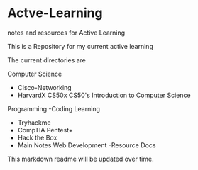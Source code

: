 # Actve-Learning
notes and resources for Active Learning


This is a Repository for my current active learning


The current directories are 

Computer Science
- Cisco-Networking
- HarvardX CS50x CS50's Introduction to Computer Science

Programming
-Coding
Learning
 - Tryhackme
 - CompTIA Pentest+
 - Hack the Box
 - Main Notes
Web Development
-Resource Docs

This markdown readme will be updated over time.
